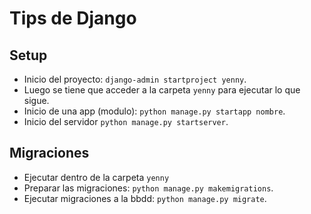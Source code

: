 # Tips de Django

## Setup

- Inicio del proyecto: `django-admin startproject yenny`.
- Luego se tiene que acceder a la carpeta `yenny` para ejecutar lo que sigue.
- Inicio de una app (modulo): `python manage.py startapp nombre`.
- Inicio del servidor `python manage.py startserver`.

## Migraciones

- Ejecutar dentro de la carpeta `yenny`
- Preparar las migraciones: `python manage.py makemigrations`.
- Ejecutar migraciones a la bbdd: `python manage.py migrate`.
